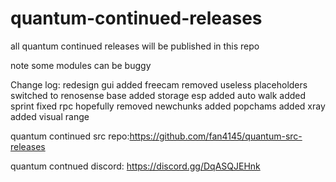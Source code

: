 # quantum-continued-releases
all quantum continued releases will be published in this repo

note some modules can be buggy

Change log:
redesign gui
added freecam
removed useless placeholders
switched to renosense base
added storage esp
added auto walk
added sprint
fixed rpc hopefully
removed newchunks
added popchams 
added xray 
added visual range


quantum continued src repo:https://github.com/fan4145/quantum-src-releases

quantum contnued discord: https://discord.gg/DqASQJEHnk
